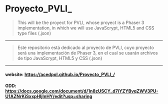 # Proyecto_PVLI_
 > This will be the proyect for PVLI, whose proyect is a Phaser 3 implementation, in which we will use JavaScrypt, HTML5 and CSS type files (.json)
 ___
 > Este repositorio está dedicado al proyecto de PVLI, cuyo proyecto será una implementación de Phaser 3, en el cual se usarán archivos de tipo JavaScrypt, HTML5 y CSS (.json)
 ___
 
 #### website: https://acedpol.github.io/Proyecto_PVLI_/

 #### GDD: https://docs.google.com/document/d/1n8zUSCY_d7iYZYBvqZWV3PU-U1AZNrKiSxxpHIjInHY/edit?usp=sharing
